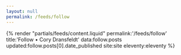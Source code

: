 ```yaml
---
layout: null
permalink: /feeds/follow
---
```

{% render "partials/feeds/content.liquid"
  permalink:'/feeds/follow'
  title:'Follow • Cory Dransfeldt'
  data:follow.posts
  updated:follow.posts[0].date_published
  site:site
  eleventy:eleventy
%}